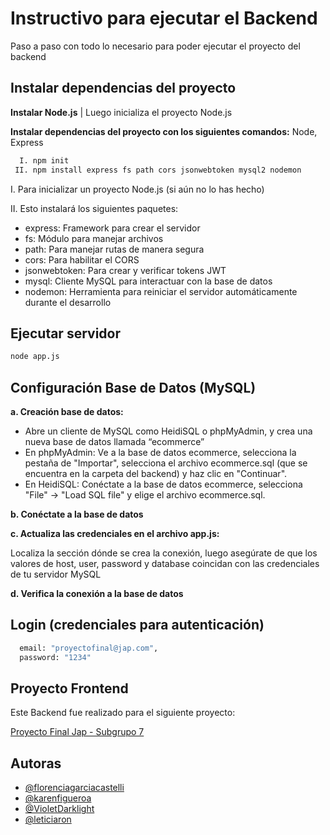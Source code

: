 # Instructivo para ejecutar el Backend

Paso a paso con todo lo necesario para poder ejecutar el proyecto del backend

## Instalar dependencias del proyecto

**Instalar Node.js** | Luego inicializa el proyecto Node.js

**Instalar dependencias del proyecto con los siguientes comandos:** Node, Express

```bash
  I. npm init
 II. npm install express fs path cors jsonwebtoken mysql2 nodemon
```

I. Para inicializar un proyecto Node.js (si aún no lo has hecho)

II. Esto instalará los siguientes paquetes:

- express: Framework para crear el servidor
- fs: Módulo para manejar archivos
- path: Para manejar rutas de manera segura
- cors: Para habilitar el CORS
- jsonwebtoken: Para crear y verificar tokens JWT
- mysql: Cliente MySQL para interactuar con la base de datos
- nodemon: Herramienta para reiniciar el servidor automáticamente durante el desarrollo

## Ejecutar servidor

```bash
node app.js
```

## Configuración Base de Datos (MySQL)

**a. Creación base de datos:**

- Abre un cliente de MySQL como HeidiSQL o phpMyAdmin, y crea una nueva base de datos llamada “ecommerce”
- En phpMyAdmin: Ve a la base de datos ecommerce, selecciona la pestaña de "Importar", selecciona el archivo ecommerce.sql (que se encuentra en la carpeta del backend) y haz clic en "Continuar".
- En HeidiSQL: Conéctate a la base de datos ecommerce, selecciona "File" -> "Load SQL file" y elige el archivo ecommerce.sql.

**b. Conéctate a la base de datos**

**c. Actualiza las credenciales en el archivo app.js:**

Localiza la sección dónde se crea la conexión, luego asegúrate de que los valores de host, user, password y database coincidan con las credenciales de tu servidor MySQL

**d. Verifica la conexión a la base de datos**

## Login (credenciales para autenticación)

```bash
  email: "proyectofinal@jap.com",
  password: "1234"
```

## Proyecto Frontend

Este Backend fue realizado para el siguiente proyecto:

[Proyecto Final Jap - Subgrupo 7](https://github.com/VioletDarklight/Proyecto-Final-Grupo-7)

## Autoras

- [@florenciagarciacastelli](https://github.com/florenciagarciacastelli)
- [@karenfigueroa](https://github.com/karenseptember)
- [@VioletDarklight](https://github.com/VioletDarklight)
- [@leticiaron](https://github.com/leticiaron)
